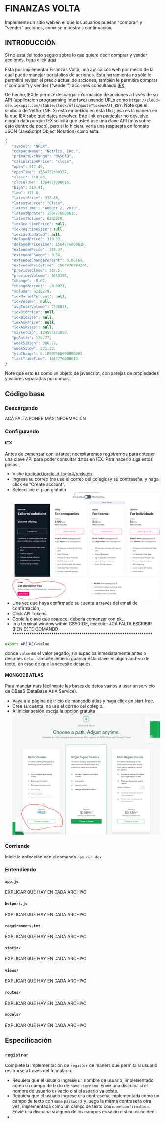 # FINANZAS VOLTA
Implemente un sitio web en el que los usuarios puedan "comprar" y "vender" acciones, como se muestra a continuación.
## INTRODUCCIÓN
Si no está del todo seguro sobre lo que quiere decir comprar y vender acciones, haga click [aquí](http://www.investopedia.com/university/stocks/ )

Está por implementar Finanzas Volta, una aplicaicón web por medio de la cual puede manejar portafolios de acciones. Esta herramienta no sólo le permitirá revisar el precio actual de acciones, también le permitirá comprar ("comprar") y vender ("vender") acciones consultando [IEX](https://iextrading.com/developer/).

De hecho, IEX le permite descargar información de acciones a través de su API (applicacion programming interface) usando URLs como `https://cloud-sse.iexapis.com/stable/stock/nflx/quote?token=API_KEY`. Note que el símbolo de Netflix (NFLX) está embebido en esta URL; esa es la manera en la que IEX sabe qué datos devolver. Este link en particular no devuelve ningún dato porque IEX solicita que usted use una clave API (más sobre esto dentro de poco), pero si lo hiciera, veria una respuesta en formato JSON (JavaScript Object Notation) como esta:
```javascript
{  
   "symbol": "NFLX",
   "companyName": "Netflix, Inc.",
   "primaryExchange": "NASDAQ",
   "calculationPrice": "close",
   "open": 317.49,
   "openTime": 1564752600327,
   "close": 318.83,
   "closeTime": 1564776000616,
   "high": 319.41,
   "low": 311.8,
   "latestPrice": 318.83,
   "latestSource": "Close",
   "latestTime": "August 2, 2019",
   "latestUpdate": 1564776000616,
   "latestVolume": 6232279,
   "iexRealtimePrice": null,
   "iexRealtimeSize": null,
   "iexLastUpdated": null,
   "delayedPrice": 318.83,
   "delayedPriceTime": 1564776000616,
   "extendedPrice": 319.37,
   "extendedChange": 0.54,
   "extendedChangePercent": 0.00169,
   "extendedPriceTime": 1564876784244,
   "previousClose": 319.5,
   "previousVolume": 6563156,
   "change": -0.67,
   "changePercent": -0.0021,
   "volume": 6232279,
   "iexMarketPercent": null,
   "iexVolume": null,
   "avgTotalVolume": 7998833,
   "iexBidPrice": null,
   "iexBidSize": null,
   "iexAskPrice": null,
   "iexAskSize": null,
   "marketCap": 139594933050,
   "peRatio": 120.77,
   "week52High": 386.79,
   "week52Low": 231.23,
   "ytdChange": 0.18907500000000002,
   "lastTradeTime": 1564776000616
}
```
Note que esto es como un objeto de javascript, con parejas de propiedades y valores separadas por comas.
## Código base
### Descargando
ACÁ FALTA PONER MÁS INFORMACIÓN
### Configurando
#### IEX
Antes de comenzar con la tarea, necesitaremos registrarnos para obtener una clave API para poder consultar datos en IEX. Para hacerlo siga estos pasos:
* Visite [iexcloud.io/cloud-login#/register/](iexcloud.io/cloud-login#/register/).
* Ingrese su correo (no use el correo del colegio) y su contraseña, y haga click en "Create account".
* Seleccione el plan gratuito ![selección plan IEX](IEX.PNG "Selección plan IEX")
* Una vez que haya confirmado su cuenta a través del email de confirmación, [](iexcloud.io).
* Click API Tokens.
* Copie la clave que aparece, debería comenzar con pk_.
* In a terminal window within CS50 IDE, execute:
ACÁ FALTA ESCRIBIR BIEN ESTE COMANDO *****************************************************************
```bash
export API_KEY=value
```
donde `value` es el valor pegado, sin espacios inmediatamente antes o después del `=`. También debería guardar esta clave en algún archivo de texto, en caso de que la necesite después.

#### MONGODB ATLAS
Para manejar más fácilmente las bases de datos vamos a usar un servicio de DBaaS (DataBase As A Service).
* Vaya a la página de inicio de [mongodb atlas](https://www.mongodb.com/cloud/atlas) y haga click en start free.
* Cree su cuenta, no use el correo del colegio.
* Al iniciar sesión escoja la opción gratuita ![selección cluster](clusterType.PNG "selección cluster")
### Corriendo
Inicie la aplicación con el comando `npm run dev`
### Entendiendo

#### `app.js`

EXPLICAR QUÉ HAY EN CADA ARCHIVO

#### `helpers.js`

EXPLICAR QUÉ HAY EN CADA ARCHIVO

#### `requirements.txt`

EXPLICAR QUÉ HAY EN CADA ARCHIVO

#### `static/`

EXPLICAR QUÉ HAY EN CADA ARCHIVO

#### `views/`

EXPLICAR QUÉ HAY EN CADA ARCHIVO

#### `routes/`

EXPLICAR QUÉ HAY EN CADA ARCHIVO

#### `models/`

EXPLICAR QUÉ HAY EN CADA ARCHIVO

## Especificación

### `registrar`
Complete la implementación de `register` de manera que permita al usuario resitrarse a través del formulario.
* Requiera que el usuario ingrese un nombre de usuario, implementado como un campo de texto de `name` `username`. Envié una disculpa si el nombre de usuario es vacío o si el usuario ya existe.
* Requiera que el usuario ingrese una contraseña, implementada como un campo de texto con `name` `password`, y luego la misma contraseña otra vez, implementada como un campo de texto con `name` `confirmation`. Envié una disculpa si alguno de los campos es vacío o si no coinciden.
* 

